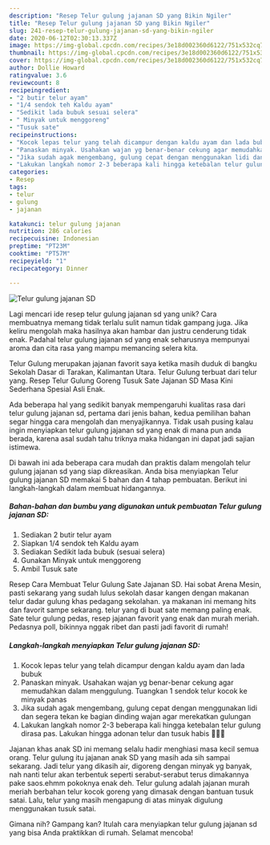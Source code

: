 ```yaml
---
description: "Resep Telur gulung jajanan SD yang Bikin Ngiler"
title: "Resep Telur gulung jajanan SD yang Bikin Ngiler"
slug: 241-resep-telur-gulung-jajanan-sd-yang-bikin-ngiler
date: 2020-06-12T02:30:13.337Z
image: https://img-global.cpcdn.com/recipes/3e18d002360d6122/751x532cq70/telur-gulung-jajanan-sd-foto-resep-utama.jpg
thumbnail: https://img-global.cpcdn.com/recipes/3e18d002360d6122/751x532cq70/telur-gulung-jajanan-sd-foto-resep-utama.jpg
cover: https://img-global.cpcdn.com/recipes/3e18d002360d6122/751x532cq70/telur-gulung-jajanan-sd-foto-resep-utama.jpg
author: Dollie Howard
ratingvalue: 3.6
reviewcount: 8
recipeingredient:
- "2 butir telur ayam"
- "1/4 sendok teh Kaldu ayam"
- "Sedikit lada bubuk sesuai selera"
- " Minyak untuk menggoreng"
- "Tusuk sate"
recipeinstructions:
- "Kocok lepas telur yang telah dicampur dengan kaldu ayam dan lada bubuk"
- "Panaskan minyak. Usahakan wajan yg benar-benar cekung agar memudahkan dalam menggulung. Tuangkan 1 sendok telur kocok ke minyak panas"
- "Jika sudah agak mengembang, gulung cepat dengan menggunakan lidi dan segera tekan ke bagian dinding wajan agar merekatkan gulungan"
- "Lakukan langkah nomor 2-3 beberapa kali hingga ketebalan telur gulung dirasa pas. Lakukan hingga adonan telur dan tusuk habis 🙂👍🏿"
categories:
- Resep
tags:
- telur
- gulung
- jajanan

katakunci: telur gulung jajanan 
nutrition: 286 calories
recipecuisine: Indonesian
preptime: "PT23M"
cooktime: "PT57M"
recipeyield: "1"
recipecategory: Dinner

---
```



![Telur gulung jajanan SD](https://img-global.cpcdn.com/recipes/3e18d002360d6122/751x532cq70/telur-gulung-jajanan-sd-foto-resep-utama.jpg)

Lagi mencari ide resep telur gulung jajanan sd yang unik? Cara membuatnya memang tidak terlalu sulit namun tidak gampang juga. Jika keliru mengolah maka hasilnya akan hambar dan justru cenderung tidak enak. Padahal telur gulung jajanan sd yang enak seharusnya mempunyai aroma dan cita rasa yang mampu memancing selera kita.

Telur Gulung merupakan jajanan favorit saya ketika masih duduk di bangku Sekolah Dasar di Tarakan, Kalimantan Utara. Telur Gulung terbuat dari telur yang. Resep Telur Gulung Goreng Tusuk Sate Jajanan SD Masa Kini Sederhana Spesial Asli Enak.

Ada beberapa hal yang sedikit banyak mempengaruhi kualitas rasa dari telur gulung jajanan sd, pertama dari jenis bahan, kedua pemilihan bahan segar hingga cara mengolah dan menyajikannya. Tidak usah pusing kalau ingin menyiapkan telur gulung jajanan sd yang enak di mana pun anda berada, karena asal sudah tahu triknya maka hidangan ini dapat jadi sajian istimewa.


Di bawah ini ada beberapa cara mudah dan praktis dalam mengolah telur gulung jajanan sd yang siap dikreasikan. Anda bisa menyiapkan Telur gulung jajanan SD memakai 5 bahan dan 4 tahap pembuatan. Berikut ini langkah-langkah dalam membuat hidangannya.

<!--inarticleads1-->

##### Bahan-bahan dan bumbu yang digunakan untuk pembuatan Telur gulung jajanan SD:

1. Sediakan 2 butir telur ayam
1. Siapkan 1/4 sendok teh Kaldu ayam
1. Sediakan Sedikit lada bubuk (sesuai selera)
1. Gunakan  Minyak untuk menggoreng
1. Ambil Tusuk sate


Resep Cara Membuat Telur Gulung Sate Jajanan SD. Hai sobat Arena Mesin, pasti sekarang yang sudah lulus sekolah dasar kangen dengan makanan telur dadar gulung khas pedagang sekolahan. ya makanan ini memang hits dan favorit sampe sekarang. telur yang di buat sate memang paling enak. Sate telur gulung pedas, resep jajanan favorit yang enak dan murah meriah. Pedasnya poll, bikinnya nggak ribet dan pasti jadi favorit di rumah! 

<!--inarticleads2-->

##### Langkah-langkah menyiapkan Telur gulung jajanan SD:

1. Kocok lepas telur yang telah dicampur dengan kaldu ayam dan lada bubuk
1. Panaskan minyak. Usahakan wajan yg benar-benar cekung agar memudahkan dalam menggulung. Tuangkan 1 sendok telur kocok ke minyak panas
1. Jika sudah agak mengembang, gulung cepat dengan menggunakan lidi dan segera tekan ke bagian dinding wajan agar merekatkan gulungan
1. Lakukan langkah nomor 2-3 beberapa kali hingga ketebalan telur gulung dirasa pas. Lakukan hingga adonan telur dan tusuk habis 🙂👍🏿


Jajanan khas anak SD ini memang selalu hadir menghiasi masa kecil semua orang. Telur gulung itu jajanan anak SD yang masih ada sih sampai sekarang. Jadi telur yang dikasih air, digoreng dengan minyak yg banyak, nah nanti telur akan terbentuk seperti serabut-serabut terus dimakannya pake saos.ehmm pokoknya enak deh. Telur gulung adalah jajanan murah meriah berbahan telur kocok goreng yang dimasak dengan bantuan tusuk satai. Lalu, telur yang masih mengapung di atas minyak digulung menggunakan tusuk satai. 

Gimana nih? Gampang kan? Itulah cara menyiapkan telur gulung jajanan sd yang bisa Anda praktikkan di rumah. Selamat mencoba!
